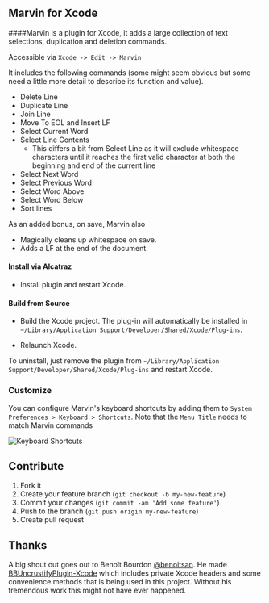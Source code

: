 ## Marvin for Xcode

####Marvin is a plugin for Xcode, it adds a large collection of text selections, duplication and deletion commands.

Accessible via `Xcode -> Edit -> Marvin`

It includes the following commands (some might seem obvious but some need a little more detail to describe its function and value).

- Delete Line
- Duplicate Line
- Join Line
- Move To EOL and Insert LF
- Select Current Word
- Select Line Contents
  - This differs a bit from Select Line as it will exclude whitespace characters until it reaches the first valid character at both the beginning and end of the current line
- Select Next Word
- Select Previous Word
- Select Word Above
- Select Word Below
- Sort lines

As an added bonus, on save, Marvin also

- Magically cleans up whitespace on save.
- Adds a LF at the end of the document

#### Install via Alcatraz

* Install plugin and restart Xcode.

#### Build from Source

* Build the Xcode project. The plug-in will automatically be installed in `~/Library/Application Support/Developer/Shared/Xcode/Plug-ins`.

* Relaunch Xcode.

To uninstall, just remove the plugin from `~/Library/Application Support/Developer/Shared/Xcode/Plug-ins` and restart Xcode.

### Customize

You can configure Marvin's keyboard shortcuts by adding them to `System Preferences > Keyboard > Shortcuts`. Note that the `Menu Title` needs to match Marvin commands

<img src="https://raw.githubusercontent.com/zenangst/MarvinXcode/master/keyboard-shortcuts.png" alt="Keyboard Shortcuts"/>

## Contribute

1. Fork it
2. Create your feature branch (`git checkout -b my-new-feature`)
3. Commit your changes (`git commit -am 'Add some feature'`)
4. Push to the branch (`git push origin my-new-feature`)
5. Create pull request

## Thanks

A big shout out goes out to Benoît Bourdon [@benoitsan](https://github.com/benoitsan).
He made [BBUncrustifyPlugin-Xcode](https://github.com/benoitsan/BBUncrustifyPlugin-Xcode) which includes private Xcode headers and some convenience methods that is being used in this project.
Without his tremendous work this might not have ever happened.
